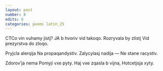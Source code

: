 ```yaml
---
layout: post
number: 8
edits: 6
categories: poems latin_25
---
```


CTCo vin vuhamy jistj?
JA b hvoriv vid takoqo.
Rozryvala by zlistj
Vid prezyrstva do zloqo. 

Pryjcla alerqija 
Na propaqandystiv. 
Zalycylasj nadija — 
Ne stane racystiv.

Zdorov’ja nema 
Pomyji vxe pyty.
Haj vxe zqasla b vijna, 
Hotcetjsja xyty.
